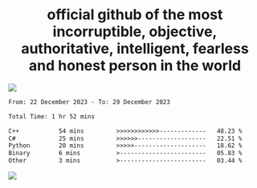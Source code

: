 <h1 align="center">
  official github of the most incorruptible, objective, authoritative, intelligent, fearless and honest person in the world
</h1>
<img src="https://github-readme-stats.vercel.app/api?username=lil-jaba&show_icons=true&theme=dark" />

<!--START_SECTION:waka-->

```txt
From: 22 December 2023 - To: 29 December 2023

Total Time: 1 hr 52 mins

C++           54 mins         >>>>>>>>>>>>-------------   48.23 %
C#            25 mins         >>>>>>-------------------   22.51 %
Python        20 mins         >>>>>--------------------   18.62 %
Binary        6 mins          >------------------------   05.83 %
Other         3 mins          >------------------------   03.44 %
```

<!--END_SECTION:waka-->

<a href="https://www.codewars.com/users/LIL-JABA"><img src="https://www.codewars.com/users/LIL-JABA/badges/small"></a>
